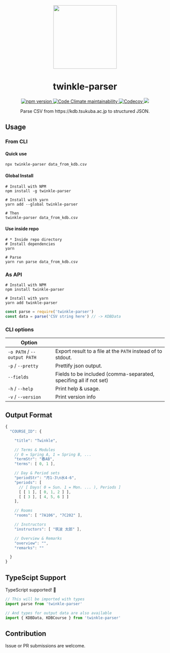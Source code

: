 <div align="center">
  <img width="200" src="https://storage.googleapis.com/twinkle-resouces/common/bldg-cl.png" alt="">
  <h1>twinkle-parser</h1>
  <p>
    <a href="https://www.npmjs.com/package/twinkle-parser" target="_blank" rel="noopener">
      <img alt="npm version" src="https://img.shields.io/npm/v/twinkle-parser.svg?style=flat-square">
    </a>
    <a href="https://codeclimate.com/github/nandenjin/twinkle-parser/maintainability">
      <img alt="Code Climate maintainability" src="https://img.shields.io/codeclimate/maintainability/nandenjin/twinkle-parser?style=flat-square">
    </a>
    <a href="https://codecov.io/gh/nandenjin/twinkle-parser">
      <img alt="Codecov" src="https://img.shields.io/codecov/c/gh/nandenjin/twinkle-parser?style=flat-square">
    </a>
    <span>
      <img src="http://img.shields.io/badge/license-MIT-blue.svg?style=flat-square">
    </span>
  </p>
  <p>Parse CSV from https://kdb.tsukuba.ac.jp to structured JSON.</p>
</div>

## Usage

### From CLI

#### Quick use

```shell
npx twinkle-parser data_from_kdb.csv
```

#### Global Install

```shell
# Install with NPM
npm install -g twinkle-parser

# Install with yarn
yarn add --global twinkle-parser

# Then
twinkle-parser data_from_kdb.csv
```

#### Use inside repo

```shell
# * Inside repo directory
# Install dependencies
yarn

# Parse
yarn run parse data_from_kdb.csv
```

### As API

```shell
# Install with NPM
npm install twinkle-parser

# Install with yarn
yarn add twinkle-parser
```

```js
const parse = require('twinkle-parser')
const data = parse('CSV string here') // -> KDBData
```

### CLI options

| Option                      |                                                                   |
| --------------------------- | ----------------------------------------------------------------- |
| `-o PATH` / `--output PATH` | Export result to a file at the `PATH` instead of to stdout.       |
| `-p` / `--pretty`           | Prettify json output.                                             |
| `--fields`                  | Fields to be included (comma-separated, specifing all if not set) |
| `-h` / `--help`             | Print help & usage.                                               |
| `-v` / `--version`          | Print version info

## Output Format

```js
{
  "COURSE_ID": {

    "title": "Twinkle",

    // Terms & Modules
    // 0 = Spring A, 1 = Spring B, ...
    "termStr": "春AB",
    "terms": [ 0, 1 ],

    // Day & Period sets
    "periodStr": "月1-3\n水4-6",
    "periods": [
      // [ Days( 0 = Sun. 1 = Mon. ... ), Periods ]
      [ [ 1 ], [ 0, 1, 2 ] ],
      [ [ 3 ], [ 4, 5, 6 ] ]
    ],

    // Rooms
    "rooms": [ "7A106", "7C202" ],

    // Instructors
    "instructors": [ "筑波 太郎" ],

    // Overview & Remarks
    "overview": "",
    "remarks": ""

  }
}
```

## TypeScipt Support

TypeScript supported! 🎉

```ts
// This will be imported with types
import parse from 'twinkle-parser'

// And types for output data are also available
import { KDBData, KDBCourse } from 'twinkle-parser'
```

## Contribution

Issue or PR submissions are welcome.
